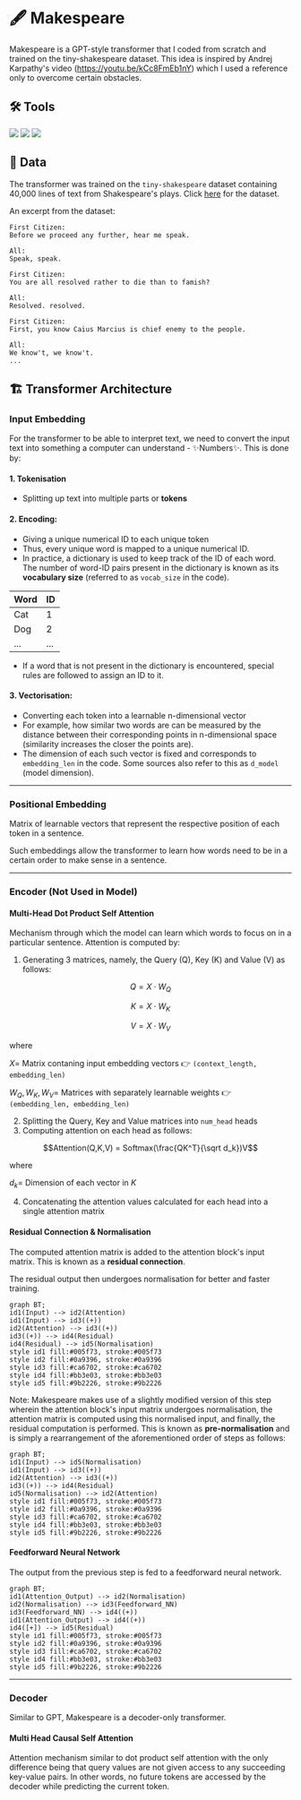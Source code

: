 # 🖋️ Makespeare
Makespeare is a GPT-style transformer that I coded from scratch and trained on the tiny-shakespeare dataset. This idea is inspired by Andrej Karpathy's video (https://youtu.be/kCc8FmEb1nY) which I used a reference only to overcome certain obstacles. 

## 🛠️ Tools
<img src='https://img.shields.io/badge/python-3670A0?style=for-the-badge&logo=python&logoColor=ffdd54'> <img src='https://img.shields.io/badge/PyTorch-EE4C2C?style=for-the-badge&logo=pytorch&logoColor=white'> <img src='https://img.shields.io/badge/Colab-F9AB00?style=for-the-badge&logo=googlecolab&color=525252'>

## 📑 Data
The transformer was trained on the `tiny-shakespeare` dataset containing 40,000 lines of text from Shakespeare's plays. Click [here](https://raw.githubusercontent.com/bl0nder/makespeare_datasets/main/shakespeare_input.txt) for the dataset.

An excerpt from the dataset:
```
First Citizen:
Before we proceed any further, hear me speak.

All:
Speak, speak.

First Citizen:
You are all resolved rather to die than to famish?

All:
Resolved. resolved.

First Citizen:
First, you know Caius Marcius is chief enemy to the people.

All:
We know't, we know't.
...
```

## 🏗️ Transformer Architecture
### Input Embedding
For the transformer to be able to interpret text, we need to convert the input text into something a computer can understand - :sparkles:Numbers:sparkles:. This is done by:

#### 1. Tokenisation
- Splitting up text into multiple parts or **tokens**
#### 2. Encoding:
- Giving a unique numerical ID to each unique token
- Thus, every unique word is mapped to a unique numerical ID.
- In practice, a dictionary is used to keep track of the ID of each word. The number of word-ID pairs present in the dictionary is known as its **vocabulary size** (referred to as `vocab_size` in the code).
  
| Word  | ID |
| ------------- | ------------- |
| Cat  | 1  |
| Dog  | 2  |
| ... | ...|

- If a word that is not present in the dictionary is encountered, special rules are followed to assign an ID to it.
#### 3. Vectorisation: 
- Converting each token into a learnable n-dimensional vector
- For example, how similar two words are can be measured by the distance between their corresponding points in n-dimensional space (similarity increases the closer the points are).
- The dimension of each such vector is fixed and corresponds to `embedding_len` in the code. Some sources also refer to this as `d_model` (model dimension).

---

### Positional Embedding
Matrix of learnable vectors that represent the respective position of each token in a sentence. 

Such embeddings allow the transformer to learn how words need to be in a certain order to make sense in a sentence.

---

### Encoder (Not Used in Model)

#### Multi-Head Dot Product Self Attention
Mechanism through which the model can learn which words to focus on in a particular sentence. Attention is computed by:
1. Generating 3 matrices, namely, the Query (Q), Key (K) and Value (V) as follows:

$$Q = X \cdot W_Q$$

$$K = X \cdot W_K$$

$$V = X \cdot W_V$$

where 

$X =$ Matrix contaning input embedding vectors 👉 `(context_length, embedding_len)`

$W_Q, W_K, W_V =$ Matrices with separately learnable weights 👉 `(embedding_len, embedding_len)`

2. Splitting the Query, Key and Value matrices into `num_head` heads
3. Computing attention on each head as follows:

$$Attention(Q,K,V) = Softmax(\frac{QK^T}{\sqrt d_k})V$$

where

$d_k =$ Dimension of each vector in $K$

4. Concatenating the attention values calculated for each head into a single attention matrix

#### Residual Connection & Normalisation

The computed attention matrix is added to the attention block's input matrix. This is known as a **residual connection**.

The residual output then undergoes normalisation for better and faster training.

```mermaid
graph BT;
id1(Input) --> id2(Attention)
id1(Input) --> id3((+))
id2(Attention) --> id3((+))
id3((+)) --> id4(Residual)
id4(Residual) --> id5(Normalisation)
style id1 fill:#005f73, stroke:#005f73
style id2 fill:#0a9396, stroke:#0a9396
style id3 fill:#ca6702, stroke:#ca6702
style id4 fill:#bb3e03, stroke:#bb3e03
style id5 fill:#9b2226, stroke:#9b2226
```

Note: Makespeare makes use of a slightly modified version of this step wherein the attention block's input matrix undergoes normalisation, the attention matrix is computed using this normalised input, and finally, the residual computation is performed. This is known as **pre-normalisation** and is simply a rearrangement of the aforementioned order of steps as follows:

```mermaid
graph BT;
id1(Input) --> id5(Normalisation)
id1(Input) --> id3((+))
id2(Attention) --> id3((+))
id3((+)) --> id4(Residual)
id5(Normalisation) --> id2(Attention)
style id1 fill:#005f73, stroke:#005f73
style id2 fill:#0a9396, stroke:#0a9396
style id3 fill:#ca6702, stroke:#ca6702
style id4 fill:#bb3e03, stroke:#bb3e03
style id5 fill:#9b2226, stroke:#9b2226
```


#### Feedforward Neural Network
The output from the previous step is fed to a feedforward neural network.

```mermaid
graph BT;
id1(Attention_Output) --> id2(Normalisation)
id2(Normalisation) --> id3(Feedforward_NN)
id3(Feedforward_NN) --> id4((+))
id1(Attention_Output) --> id4((+))
id4([+]) --> id5(Residual)
style id1 fill:#005f73, stroke:#005f73
style id2 fill:#0a9396, stroke:#0a9396
style id3 fill:#ca6702, stroke:#ca6702
style id4 fill:#bb3e03, stroke:#bb3e03
style id5 fill:#9b2226, stroke:#9b2226
```

<hr>

### Decoder
Similar to GPT, Makespeare is a decoder-only transformer.

#### Multi Head Causal Self Attention
Attention mechanism similar to dot product self attention with the only difference being that query values are not given access to any succeeding key-value pairs. In other words, no future tokens are accessed by the decoder while predicting the current token.
